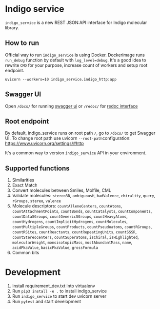 # Indigo service

`indigo_service` is a new REST JSON:API interface for Indigo molecular library.

## How to run

Official way to run `indigo_service` is using Docker. Dockerimage runs `run_debug`
function by default with `log_level=debug`. It's a good idea to rewrite `CMD` for
your purpose, increase count of workers and setup root endpoint.

`uvicorn --workers=10 indigo_service.indigo_http:app`

## Swagger UI
Open `/docs/` for running [swagger ui](https://swagger.io/tools/swagger-ui/)
or `/redoc/` for [redoc interface](https://github.com/Redocly/redoc)

## Root endpoint

By default, indigo_service runs on root path `/`, go to `/docs/` to get Swagger UI.
To change root path use uvicorn `--root-path`configuration: https://www.uvicorn.org/settings/#http

It's a common way to version `indigo_service` API in your environment.

## Supported functions

1. Similarities
2. Exact Match
3. Convert molecules between Smiles, Molfile, CML
4. Validate molecules: `stereo3D`, `ambiguousH`, `badValence`, `chirality`, `query`,
   `rGroups`, `stereo`, `valence`
5. Molecule descriptors: `countAlleneCenters`, `countAtoms`, `countAttachmentPoints`, `countBonds`,
   `countCatalysts`, `countComponents`, `countDataSGroups`, `countGenericSGroups`, `countHeavyAtoms`,
   `countHydrogens`, `countImplicitHydrogens`, `countMolecules`, `countMultipleGroups`, `countProducts`,
   `countPseudoatoms`, `countRGroups`, `countRSites`, `countReactants`, `countRepeatingUnits`, `countSSSR`,
   `countStereocenters`, `countSuperatoms`, `isChiral`, `isHighlighted`, `molecularWeight`, `monoisotopicMass`,
   `mostAbundantMass`, `name`, `acidPkaValue`, `basicPkaValue`, `grossFormula`
6. Common bits


# Development

1. Install requirement_dev.txt into virtualenv
2. Run `pip3 install -e .` to install indigo_service
3. Run `indigo_service` to start dev uvicorn server
4. Run `pytest` and start development
